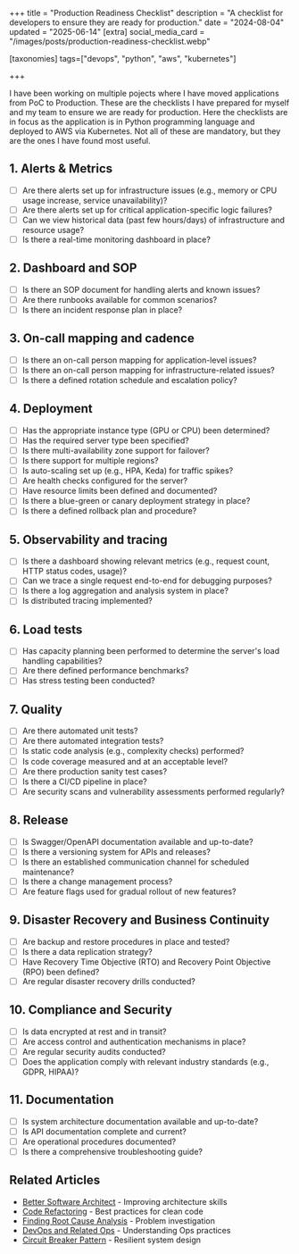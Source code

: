 +++
title = "Production Readiness Checklist"
description = "A checklist for developers to ensure they are ready for production."
date = "2024-08-04"
updated = "2025-06-14"
[extra]
social_media_card = "/images/posts/production-readiness-checklist.webp"

[taxonomies]
tags=["devops", "python", "aws", "kubernetes"]

+++

I have been working on multiple pojects where I have moved applications from PoC to Production.
These are the checklists I have prepared for myself and my team to ensure we are ready for production.
Here the checklists are in focus as the application is in Python programming language and deployed to AWS via Kubernetes.
Not all of these are mandatory, but they are the ones I have found most useful.

## 1. Alerts & Metrics

- [ ] Are there alerts set up for infrastructure issues (e.g., memory or CPU usage increase, service unavailability)?
- [ ] Are there alerts set up for critical application-specific logic failures?
- [ ] Can we view historical data (past few hours/days) of infrastructure and resource usage?
- [ ] Is there a real-time monitoring dashboard in place?

## 2. Dashboard and SOP

- [ ] Is there an SOP document for handling alerts and known issues?
- [ ] Are there runbooks available for common scenarios?
- [ ] Is there an incident response plan in place?

## 3. On-call mapping and cadence

- [ ] Is there an on-call person mapping for application-level issues?
- [ ] Is there an on-call person mapping for infrastructure-related issues?
- [ ] Is there a defined rotation schedule and escalation policy?

## 4. Deployment

- [ ] Has the appropriate instance type (GPU or CPU) been determined?
- [ ] Has the required server type been specified?
- [ ] Is there multi-availability zone support for failover?
- [ ] Is there support for multiple regions?
- [ ] Is auto-scaling set up (e.g., HPA, Keda) for traffic spikes?
- [ ] Are health checks configured for the server?
- [ ] Have resource limits been defined and documented?
- [ ] Is there a blue-green or canary deployment strategy in place?
- [ ] Is there a defined rollback plan and procedure?

## 5. Observability and tracing

- [ ] Is there a dashboard showing relevant metrics (e.g., request count, HTTP status codes, usage)?
- [ ] Can we trace a single request end-to-end for debugging purposes?
- [ ] Is there a log aggregation and analysis system in place?
- [ ] Is distributed tracing implemented?

## 6. Load tests

- [ ] Has capacity planning been performed to determine the server's load handling capabilities?
- [ ] Are there defined performance benchmarks?
- [ ] Has stress testing been conducted?

## 7. Quality

- [ ] Are there automated unit tests?
- [ ] Are there automated integration tests?
- [ ] Is static code analysis (e.g., complexity checks) performed?
- [ ] Is code coverage measured and at an acceptable level?
- [ ] Are there production sanity test cases?
- [ ] Is there a CI/CD pipeline in place?
- [ ] Are security scans and vulnerability assessments performed regularly?

## 8. Release

- [ ] Is Swagger/OpenAPI documentation available and up-to-date?
- [ ] Is there a versioning system for APIs and releases?
- [ ] Is there an established communication channel for scheduled maintenance?
- [ ] Is there a change management process?
- [ ] Are feature flags used for gradual rollout of new features?

## 9. Disaster Recovery and Business Continuity

- [ ] Are backup and restore procedures in place and tested?
- [ ] Is there a data replication strategy?
- [ ] Have Recovery Time Objective (RTO) and Recovery Point Objective (RPO) been defined?
- [ ] Are regular disaster recovery drills conducted?

## 10. Compliance and Security

- [ ] Is data encrypted at rest and in transit?
- [ ] Are access control and authentication mechanisms in place?
- [ ] Are regular security audits conducted?
- [ ] Does the application comply with relevant industry standards (e.g., GDPR, HIPAA)?

## 11. Documentation

- [ ] Is system architecture documentation available and up-to-date?
- [ ] Is API documentation complete and current?
- [ ] Are operational procedures documented?
- [ ] Is there a comprehensive troubleshooting guide?

## Related Articles

- [Better Software Architect](@/blog/better-software-architect.md) - Improving architecture skills
- [Code Refactoring](@/blog/code-refactoring.md) - Best practices for clean code
- [Finding Root Cause Analysis](@/blog/finding-rca-of-an-issue.md) - Problem investigation
- [DevOps and Related Ops](@/blog/comparing-devops-dataops-aiops-mlops-and-llmops-key-differences.md) - Understanding Ops practices
- [Circuit Breaker Pattern](@/blog/circuit-breaker-design-pattern.md) - Resilient system design

